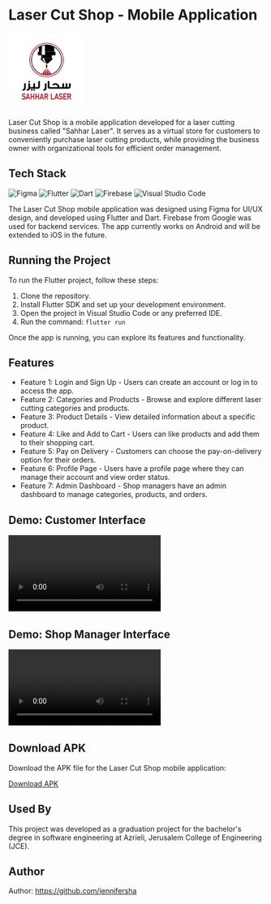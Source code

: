 <h1>Laser Cut Shop - Mobile Application</h1>
<img src="https://github.com/jennifersha/sahhar/blob/master/LOgo%20(1).png" alt="Logo" style="width: 150px; height: 150px;">

<p>Laser Cut Shop is a mobile application developed for a laser cutting business called "Sahhar Laser". It serves as a virtual store for customers to conveniently purchase laser cutting products, while providing the business owner with organizational tools for efficient order management.</p>

<h2>Tech Stack</h2>
<p>
  <img src="https://link_to_figma_image" alt="Figma" title="Figma">
  <img src="https://link_to_flutter_image" alt="Flutter" title="Flutter">
  <img src="https://link_to_dart_image" alt="Dart" title="Dart">
  <img src="https://link_to_firebase_image" alt="Firebase" title="Firebase">
  <img src="https://link_to_vscode_image" alt="Visual Studio Code" title="Visual Studio Code">
</p>
<p>The Laser Cut Shop mobile application was designed using Figma for UI/UX design, and developed using Flutter and Dart. Firebase from Google was used for backend services. The app currently works on Android and will be extended to iOS in the future.</p>

<h2>Running the Project</h2>
<p>To run the Flutter project, follow these steps:</p>
<ol>
  <li>Clone the repository.</li>
  <li>Install Flutter SDK and set up your development environment.</li>
  <li>Open the project in Visual Studio Code or any preferred IDE.</li>
  <li>Run the command: <code>flutter run</code></li>
</ol>
<p>Once the app is running, you can explore its features and functionality.</p>

<h2>Features</h2>
<ul>
  <li>Feature 1: Login and Sign Up - Users can create an account or log in to access the app.</li>
  <li>Feature 2: Categories and Products - Browse and explore different laser cutting categories and products.</li>
  <li>Feature 3: Product Details - View detailed information about a specific product.</li>
  <li>Feature 4: Like and Add to Cart - Users can like products and add them to their shopping cart.</li>
  <li>Feature 5: Pay on Delivery - Customers can choose the pay-on-delivery option for their orders.</li>
  <li>Feature 6: Profile Page - Users have a profile page where they can manage their account and view order status.</li>
  <li>Feature 7: Admin Dashboard - Shop managers have an admin dashboard to manage categories, products, and orders.</li>
</ul>

<h2>Demo: Customer Interface</h2>
<video src="C:\Users\user\OneDrive\Desktop\Grad Project\screen recording\Screen_Recording_20230708_120714.mp4" controls></video>

<h2>Demo: Shop Manager Interface</h2>
<video src="C:\Users\user\OneDrive\Desktop\Grad Project\screen recording\Screen_Recording_20230708_121938.mp4" controls></video>

<h2>Download APK</h2>
<p>Download the APK file for the Laser Cut Shop mobile application:</p>
<p><a href="C:\sahhar\sahhar\build\app\outputs\flutter-apk\app-release.apk">Download APK</a></p>

<h2>Used By</h2>
<p>This project was developed as a graduation project for the bachelor's degree in software engineering at Azrieli, Jerusalem College of Engineering (JCE).</p>

<h2>Author</h2>
<p>Author: <a href="https://github.com/jennifersha">https://github.com/jennifersha</a></p>
